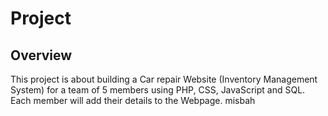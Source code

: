 # Project
## Overview
This project is about building a Car repair Website (Inventory Management System) for a team of 5 members using PHP, CSS, JavaScript and SQL. Each member will add their details to the Webpage.
misbah
